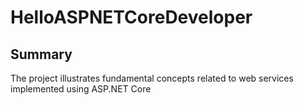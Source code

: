 # HelloASPNETCoreDeveloper

## Summary
 The project illustrates fundamental concepts related to web services implemented using ASP.NET Core